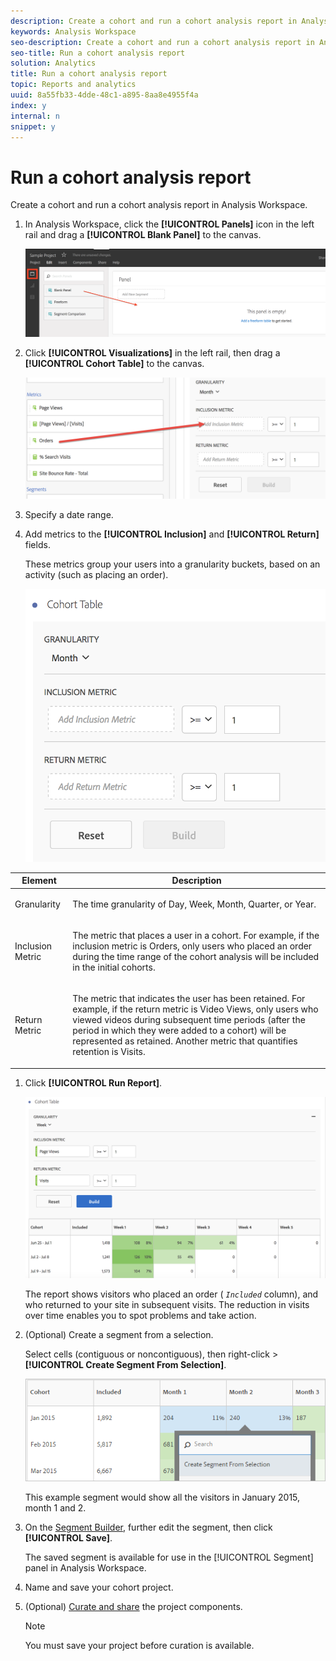 ```yaml
---
description: Create a cohort and run a cohort analysis report in Analysis Workspace.
keywords: Analysis Workspace
seo-description: Create a cohort and run a cohort analysis report in Analysis Workspace.
seo-title: Run a cohort analysis report
solution: Analytics
title: Run a cohort analysis report
topic: Reports and analytics
uuid: 8a55fb33-4dde-48c1-a895-8aa8e4955f4a
index: y
internal: n
snippet: y
---
```


# Run a cohort analysis report

Create a cohort and run a cohort analysis report in Analysis Workspace.

1. In Analysis Workspace, click the **[!UICONTROL Panels]** icon in the left rail and drag a **[!UICONTROL Blank Panel]** to the canvas.

   ![](assets/blank-panel.png)

1. Click **[!UICONTROL Visualizations]** in the left rail, then drag a **[!UICONTROL Cohort Table]** to the canvas.

   ![](assets/cohort_new.png)

1. Specify a date range.
1. Add metrics to the **[!UICONTROL Inclusion]** and **[!UICONTROL Return]** fields.

   These metrics group your users into a granularity buckets, based on an activity (such as placing an order).

   ![](assets/cohort-table.png)

<table id="table_AFC2D9DD11584D5FAF6723FB052C838A"> 
 <thead> 
  <tr> 
   <th colname="col1" class="entry"> Element </th> 
   <th colname="col2" class="entry"> Description </th> 
  </tr> 
 </thead>
 <tbody> 
  <tr> 
   <td colname="col1"> Granularity </td> 
   <td colname="col2"> <p>The time granularity of Day, Week, Month, Quarter, or Year. </p> </td> 
  </tr> 
  <tr> 
   <td colname="col1"> Inclusion Metric </td> 
   <td colname="col2"> <p> The metric that places a user in a cohort. For example, if the inclusion metric is Orders, only users who placed an order during the time range of the cohort analysis will be included in the initial cohorts. </p> </td> 
  </tr> 
  <tr> 
   <td colname="col1"> Return Metric </td> 
   <td colname="col2"> <p> The metric that indicates the user has been retained. For example, if the return metric is Video Views, only users who viewed videos during subsequent time periods (after the period in which they were added to a cohort) will be represented as retained. Another metric that quantifies retention is Visits. </p> </td> 
  </tr> 
 </tbody> 
</table>

1. Click **[!UICONTROL Run Report]**.

   ![Step Result](assets/cohort-report.png)

   The report shows visitors who placed an order ( *`Included`* column), and who returned to your site in subsequent visits. The reduction in visits over time enables you to spot problems and take action. 
1. (Optional) Create a segment from a selection.

   Select cells (contiguous or noncontiguous), then right-click > **[!UICONTROL Create Segment From Selection]**.

   ![Step Result](assets/cohort-segment-select.png)

   This example segment would show all the visitors in January 2015, month 1 and 2. 
1. On the [Segment Builder](https://marketing.adobe.com/resources/help/en_US/analytics/segment/?f=seg_build), further edit the segment, then click **[!UICONTROL Save]**.

   The saved segment is available for use in the [!UICONTROL Segment] panel in Analysis Workspace. 
1. Name and save your cohort project.
1. (Optional) [Curate and share](../../../analysis-workspace/curate-share/curate.md#concept_4A9726927E7C44AFA260E2BB2721AFC6) the project components.

   >[!NOTE]
   >
   >You must save your project before curation is available.

